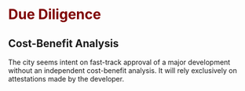 
# <font color="maroon">Due Diligence</font>


## Cost-Benefit Analysis

The city seems intent on fast-track approval of a major development without an independent cost-benefit analysis. It will rely exclusively on attestations made by the developer.



